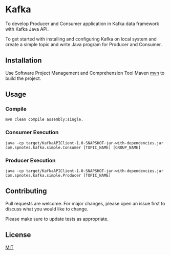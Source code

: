 # Kafka

To develop Producer and Consumer application in Kafka data framework with Kafka Java API.

To get started with installing and configuring Kafka on local system and create a simple topic and write Java program for Producer and Consumer.

## Installation

Use Software Project Management and Comprehension Tool Maven [mvn](https://maven.apache.org/) to build the project.

## Usage

### Compile
```
mvn clean compile assembly:single.
```

### Consumer Execution
```
java -cp target/KafkaAPIClient-1.0-SNAPSHOT-jar-with-dependencies.jar com.spnotes.kafka.simple.Consumer [TOPIC_NAME] [GROUP_NAME]
```

### Producer Execution
```
java -cp target/KafkaAPIClient-1.0-SNAPSHOT-jar-with-dependencies.jar com.spnotes.kafka.simple.Producer [TOPIC_NAME]
```

## Contributing
Pull requests are welcome. For major changes, please open an issue first to discuss what you would like to change.

Please make sure to update tests as appropriate.

## License
[MIT](https://choosealicense.com/licenses/mit/)
